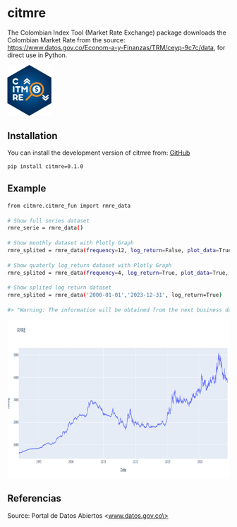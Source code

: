 # citmre

The Colombian Index Tool (Market Rate Exchange) package downloads the 
Colombian Market Rate from the source:
<https://www.datos.gov.co/Econom-a-y-Finanzas/TRM/ceyp-9c7c/data>, for
direct use in Python.

[<img src="man/figures/logo.png" width="100">](https://github.com/SergioFinances/citmre_development_python.git)

## Installation

You can install the development version of citmre from:
[GitHub](https://github.com/SergioFinances/citmre_development_python.git)

```bash
pip install citmre=0.1.0
```
## Example

```bash
from citmre.citmre_fun import rmre_data

# Show full series dataset
rmre_serie = rmre_data()

# Show monthly dataset with Plotly Graph
rmre_splited = rmre_data(frequency=12, log_return=False, plot_data=True)

# Show quaterly log_return dataset with Plotly Graph
rmre_splited = rmre_data(frequency=4, log_return=True, plot_data=True, type="mean")

# Show splited log return dataset
rmre_splited = rmre_data('2000-01-01','2023-12-31', log_return=True)

#> "Warning: The information will be obtained from the next business day, as the desired date is a holiday or weekend."
```
<img src="man/figures/README-example-2.png" alt="Example Image" style="width: 1000px; height: 360px;">

## Referencias

Source: Portal de Datos Abiertos \<www.datos.gov.co\>